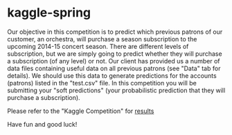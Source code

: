 # kaggle-spring

Our objective in this competition is to predict which previous patrons of our customer, an orchestra, will purchase a season subscription to the upcoming 2014-15 concert season. There are different levels of subscription, but we are simply going to predict whether they will purchase a subscription (of any level) or not. Our client has provided us a number of data files containing useful data on all previous patrons (see "Data" tab for details). We should use this data to generate predictions for the accounts (patrons) listed in the "test.csv" file. In this competition you will be submitting your "soft predictions" (your probabilistic prediction that they will purchase a subscription).

Please refer to the "Kaggle Competition" for [results](https://www.kaggle.com/competitions/classical-music-meets-classical-ml-spr2023/overview)

Have fun and good luck!
